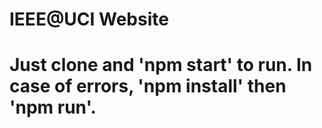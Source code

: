 <h1>IEEE@UCI Website<h1>
<p>Just clone and 'npm start' to run. In case of errors, 'npm install' then 'npm run'.<p>
